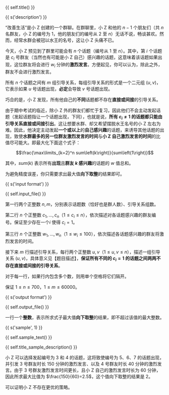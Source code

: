 {{ self.title() }}

{{ s('description') }}

“改善生活”是小 Z 创建的一个群聊。在群聊里，小 Z 和他的 $n-1$ 个朋友们（共 $n$ 名群友，小 Z 的编号为 $1$，他的朋友们的编号从 $2$ 至 $n$）无话不说，畅谈甚欢。然而，经常水群会被冠以水王的名号，这让小 Z 头痛不已。

今天，小 Z 预见到了群里可能会有 $n$ 个话题（编号从 $1$ 至 $n$）。其中，第 $i$ 个话题是 $c_i$ 号群友（当然也有可能是小 Z 自己）感兴趣的话题，这意味着该话题如果出现，这位群友将会进行 $w_i$ 分钟的**激烈发言**。方便起见，你可以认为，除此之外，群友不会进行激烈发言。

所有 $n$ 个话题之间有 $m$ 组引导关系，每组引导关系的形式是一个二元组 $\left(u,v\right)$，它表示如果 $u$ 号话题出现，**必定**会导致 $v$ 号话题出现。

巧合的是，小 Z 发现，所有他自己的**不同**话题都不存在**直接或间接**的引导关系。

由于期中考试的临近，除小 Z 外的群友们都忙于复习，因此他们不会主动发起话题（发起话题指让一个话题出现，下同），也就是说，**所有 $c_i\neq 1$ 的话题都只能由引导关系直接或间接引出**。这让想要水群、却又希望摆脱水王名号的小 Z 左右为难。因此，他决定主动发起**一个或以上**的**自己感兴趣**的话题，来诱导其他话题的出现，致使**水群最多的另一位群友激烈发言的时间**与**小 Z 自己激烈发言的时间**的比值尽可能大。即最大化下面这个式子：

$$\frac{\max\limits_{k=2}^n sum\left(k\right)}{sum\left(1\right)}$$

其中，$sum\left(k\right)$ 表示所有**出现**且**群友 $k$ 感兴趣**的话题的 $w$ 值总和。

为避免精度误差，你只需要求出最大值**向下取整**的结果即可。

{{ s('input format') }}

{{ self.input_file() }}

第一行两个正整数 $n,m$，分别表示话题数（恰好也是群人数）、引导关系组数。

第二行 $n$ 个正整数 $c_1,\dots, c_n$（$1\leq c_i\leq n$），依次描述对各话题感兴趣的群友编号。保证至少存在一个$i$ 使得 $c_i=1$。

第三行 $n$ 个正整数 $w_1,\dots, w_n$（$1\leq w_i\leq 100$），依次描述各话题感兴趣的群友将激烈发言的时间。

接下来 $m$ 行描述引导关系，每行两个正整数 $u,v$（$1\leq u,v\leq n$），描述一组引导关系 $\left(u,v\right)$，具体意义见【题目描述】，**保证所有不同的 $c_i=1$ 的话题之间两两不存在直接或间接的引导关系**。

对于每一行，如果行内包含多个数，则用单个空格将它们隔开。

保证 $1\leq n\leq 700$，$1\leq m\leq 60000$。

{{ s('output format') }}

{{ self.output_file() }}

一行一个**整数**，表示所求式子最大值**向下取整**的结果，即不超过该值的最大整数。

{{ s('sample', 1) }}

{{ self.sample_text() }}

{{ self.title_sample_description() }}

小 Z 可以选择发起编号为 3 和 4 的话题，这将致使编号为 5、6、7 的话题出现，并引发 3 号群友时长 $150$ 分钟的激烈发言、以及 4 号群友时长 $40$ 分钟的激烈发言。由于 $3$ 号群友激烈发言时间更长，且小 Z 自己的激烈发言时长为 $60$ 分钟，因此所求最大比值为 $\frac{150}{60}=2.5$，这个值向下取整的结果是 $2$。

可以证明小 Z 不存在更优的策略。
